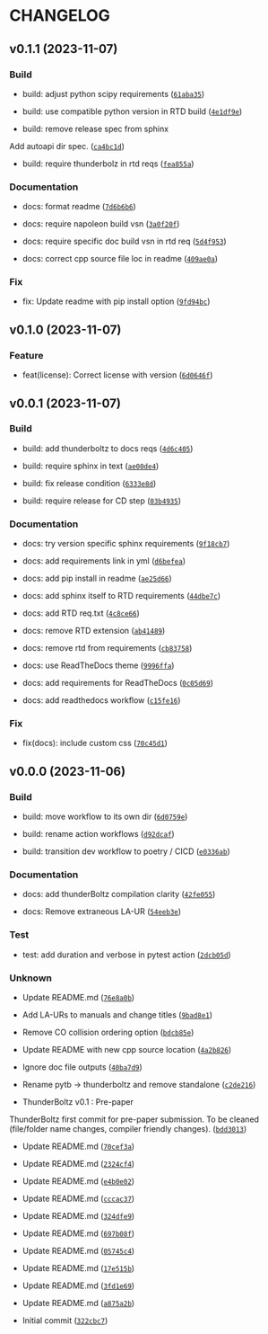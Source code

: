 # CHANGELOG



## v0.1.1 (2023-11-07)

### Build

* build: adjust python scipy requirements ([`61aba35`](https://github.com/lanl/ThunderBoltz/commit/61aba35248296f0ea9fdc85f81011ba707b2eb0c))

* build: use compatible python version in RTD build ([`4e1df9e`](https://github.com/lanl/ThunderBoltz/commit/4e1df9ef507e2c0594c1db3fea5c14ea8242ffd2))

* build: remove release spec from sphinx

Add autoapi dir spec. ([`ca4bc1d`](https://github.com/lanl/ThunderBoltz/commit/ca4bc1d177e87463fcec373b348eeac9f9e276c8))

* build: require thunderbolz in rtd reqs ([`fea855a`](https://github.com/lanl/ThunderBoltz/commit/fea855a39962db92e6fdb3a1c1de685882fcaf8b))

### Documentation

* docs: format readme ([`7d6b6b6`](https://github.com/lanl/ThunderBoltz/commit/7d6b6b6ad4d22b1b6dbdd7e823ebd3a5c75c3670))

* docs: require napoleon build vsn ([`3a0f20f`](https://github.com/lanl/ThunderBoltz/commit/3a0f20f94f44f03568d9330e8803d46d016b7f65))

* docs: require specific doc build vsn in rtd req ([`5d4f953`](https://github.com/lanl/ThunderBoltz/commit/5d4f953363d49d6f258d7cb92d8626b112279fd8))

* docs: correct cpp source file loc in readme ([`409ae0a`](https://github.com/lanl/ThunderBoltz/commit/409ae0a47b9de83c6d2566f128b8223782d90cea))

### Fix

* fix: Update readme with pip install option ([`9fd94bc`](https://github.com/lanl/ThunderBoltz/commit/9fd94bc16e5d824ee0ecb34bb3cd0d68983ba701))


## v0.1.0 (2023-11-07)

### Feature

* feat(license): Correct license with version ([`6d0646f`](https://github.com/lanl/ThunderBoltz/commit/6d0646f29de29f4a9dbfec4acb12eec32e97f592))


## v0.0.1 (2023-11-07)

### Build

* build: add thunderboltz to docs reqs ([`4d6c405`](https://github.com/lanl/ThunderBoltz/commit/4d6c4057c89efcd5cc926bcd1e7ec943997140ad))

* build: require sphinx in text ([`ae00de4`](https://github.com/lanl/ThunderBoltz/commit/ae00de471135e2f3465f0d9a8096b918c31bfd4e))

* build: fix release condition ([`6333e8d`](https://github.com/lanl/ThunderBoltz/commit/6333e8d5ab1722fdc0bb53ee3b56ca221ea0a8ea))

* build: require release for CD step ([`03b4935`](https://github.com/lanl/ThunderBoltz/commit/03b4935cba040fb41f8645bc2c8171ad189ea225))

### Documentation

* docs: try version specific sphinx requirements ([`9f18cb7`](https://github.com/lanl/ThunderBoltz/commit/9f18cb7eb4bc097aadcdaaf035146314ab9ceba9))

* docs: add requirements link in yml ([`d6befea`](https://github.com/lanl/ThunderBoltz/commit/d6befeacd16da64d3f8de50161cd194d7bc3fb2f))

* docs: add pip install in readme ([`ae25d66`](https://github.com/lanl/ThunderBoltz/commit/ae25d66bc350a4a370462dfc5317cc6b207b31cc))

* docs: add sphinx itself to RTD requirements ([`44dbe7c`](https://github.com/lanl/ThunderBoltz/commit/44dbe7cdb0ee8d4a41d3d9fba16ea920d67bb282))

* docs: add RTD req.txt ([`4c8ce66`](https://github.com/lanl/ThunderBoltz/commit/4c8ce66f030ea28f0d17259f103d4b8179da2394))

* docs: remove RTD extension ([`ab41489`](https://github.com/lanl/ThunderBoltz/commit/ab41489aece7a71dbf1663d3cf49d9cc6b78d567))

* docs: remove rtd from requirements ([`cb83758`](https://github.com/lanl/ThunderBoltz/commit/cb83758fda716899f3f45c5938a73789ed7a56fc))

* docs: use ReadTheDocs theme ([`9996ffa`](https://github.com/lanl/ThunderBoltz/commit/9996ffa0ec774f939cdabdbe52b42bf3fa1d281c))

* docs: add requirements for ReadTheDocs ([`0c05d69`](https://github.com/lanl/ThunderBoltz/commit/0c05d6947165c3eeb14aac21cc305a054ff0b744))

* docs: add readthedocs workflow ([`c15fe16`](https://github.com/lanl/ThunderBoltz/commit/c15fe162844fd0e4acdd533cd58538e20c4c5ea2))

### Fix

* fix(docs): include custom css ([`70c45d1`](https://github.com/lanl/ThunderBoltz/commit/70c45d117a607ca81f231fb9bd06f23b6ff88dfd))


## v0.0.0 (2023-11-06)

### Build

* build: move workflow to its own dir ([`6d0759e`](https://github.com/lanl/ThunderBoltz/commit/6d0759eaa7017cb2ac2b30747bf386cc539252d9))

* build: rename action workflows ([`d92dcaf`](https://github.com/lanl/ThunderBoltz/commit/d92dcaf2f445065f0ab3a63319620fa1b66281f9))

* build: transition dev workflow to poetry / CICD ([`e0336ab`](https://github.com/lanl/ThunderBoltz/commit/e0336abab3889f80269a74e983c390ff5b07c614))

### Documentation

* docs: add thunderBoltz compilation clarity ([`42fe055`](https://github.com/lanl/ThunderBoltz/commit/42fe05554c767018b7d24e8e552033298806cf49))

* docs: Remove extraneous LA-UR ([`54eeb3e`](https://github.com/lanl/ThunderBoltz/commit/54eeb3e4c3a4572fc20cd679c8747822939e2944))

### Test

* test: add duration and verbose in pytest action ([`2dcb05d`](https://github.com/lanl/ThunderBoltz/commit/2dcb05dec3cdf8c19a0089d15d675cf993be64b8))

### Unknown

* Update README.md ([`76e8a0b`](https://github.com/lanl/ThunderBoltz/commit/76e8a0bc3843868575708294aa25d86f68cf9512))

* Add LA-URs to manuals and change titles ([`9bad8e1`](https://github.com/lanl/ThunderBoltz/commit/9bad8e1572788927b95e6717f11aa0c7809817c2))

* Remove CO collision ordering option ([`bdcb85e`](https://github.com/lanl/ThunderBoltz/commit/bdcb85e27e4dcf8556b30a11d38ae91d95877b2a))

* Update README with new cpp source location ([`4a2b826`](https://github.com/lanl/ThunderBoltz/commit/4a2b826cf8b32be0f911ef53c28fa49c3fa150fd))

* Ignore doc file outputs ([`40ba7d9`](https://github.com/lanl/ThunderBoltz/commit/40ba7d932a7cae4b2bf68236bba6d5d835e09f64))

* Rename pytb -&gt; thunderboltz and remove standalone ([`c2de216`](https://github.com/lanl/ThunderBoltz/commit/c2de216b0ea26217d1112577dae81e20a7032f68))

* ThunderBoltz v0.1 : Pre-paper

ThunderBoltz first commit for pre-paper submission.
To be cleaned (file/folder name changes, compiler friendly changes). ([`bdd3013`](https://github.com/lanl/ThunderBoltz/commit/bdd3013da1954440ed68eec30611d6dad479b6b3))

* Update README.md ([`70cef3a`](https://github.com/lanl/ThunderBoltz/commit/70cef3af613dc2cb4fc4ebf8547f61b39bf90790))

* Update README.md ([`2324cf4`](https://github.com/lanl/ThunderBoltz/commit/2324cf4fa11eaabb025c607dd4359e39970bfb9c))

* Update README.md ([`e4b0e02`](https://github.com/lanl/ThunderBoltz/commit/e4b0e02cd0ab82f471abd6b2fe8614f9de935971))

* Update README.md ([`cccac37`](https://github.com/lanl/ThunderBoltz/commit/cccac37c177396e0d4f7ad84d55b828a08d24bf4))

* Update README.md ([`324dfe9`](https://github.com/lanl/ThunderBoltz/commit/324dfe9cfcf2054b44bd2b5cda74caf90019b490))

* Update README.md ([`697b08f`](https://github.com/lanl/ThunderBoltz/commit/697b08f8af15d18b91c3b69c9a35a0d798e068b1))

* Update README.md ([`05745c4`](https://github.com/lanl/ThunderBoltz/commit/05745c4200f7392098ff5429bcba9c6c919219ec))

* Update README.md ([`17e515b`](https://github.com/lanl/ThunderBoltz/commit/17e515be10692cff58095841b6c8bb52bb1e488c))

* Update README.md ([`3fd1e69`](https://github.com/lanl/ThunderBoltz/commit/3fd1e694f666506cdec41a331af0f0696bd454fb))

* Update README.md ([`a875a2b`](https://github.com/lanl/ThunderBoltz/commit/a875a2bd2ecca6e066d0a376147ae093d5e0fbd1))

* Initial commit ([`322cbc7`](https://github.com/lanl/ThunderBoltz/commit/322cbc74d07c0eb69dc7fb400467003b3915f50d))
